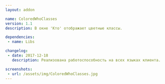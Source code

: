 ```yaml
---
layout: addon

name: ColoredWhoClasses
version: 1.1
description: В окне 'Кто' отображает цветные классы.

dependencies:
 - name: Libs

changelog:
 - date: 2017-12-18
   description: Реализована работоспособность на всех языках клиента.

screenshots:
 - url: /assets/img/ColoredWhoClasses.jpg
---
```

